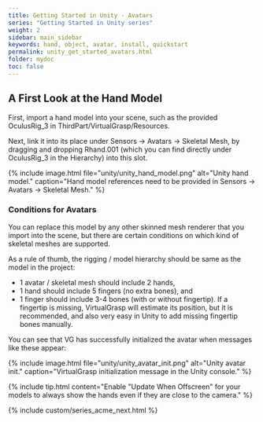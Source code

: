 ```yaml
---
title: Getting Started in Unity - Avatars
series: "Getting Started in Unity series"
weight: 2
sidebar: main_sidebar
keywords: hand, object, avatar, install, quickstart
permalink: unity_get_started_avatars.html
folder: mydoc
toc: false
---
```


## A First Look at the Hand Model

First, import a hand model into your scene, such as the provided OculusRig_3 in ThirdPart/VirtualGrasp/Resources. 

Next, link it into its place under Sensors → Avatars → Skeletal Mesh, by dragging and dropping Rhand.001 (which you can find directly under OculusRig_3 in the Hierarchy) into this slot.

{% include image.html file="unity/unity_hand_model.png" alt="Unity hand model." caption="Hand model references need to be provided in Sensors → Avatars → Skeletal Mesh." %}

### Conditions for Avatars

You can replace this model by any other skinned mesh renderer that you import into the scene, but there are certain conditions on which kind of skeletal meshes are supported. 

As a rule of thumb, the rigging / model hierarchy should be same as the model in the project:

* 1 avatar / skeletal mesh should include 2 hands, 
* 1 hand should include 5 fingers (no extra bones), and 
* 1 finger should include 3-4 bones (with or without fingertip). If a fingertip is missing, VirtualGrasp will estimate its position, but it is recommended, and also very easy in Unity to add missing fingertip bones manually.

You can see that VG has successfully initialized the avatar when messages like these appear:

{% include image.html file="unity/unity_avatar_init.png" alt="Unity avatar init." caption="VirtualGrasp initialization message in the Unity console." %}

{% include tip.html content="Enable \"Update When Offscreen\" for your models to always show the hands even if they are close to the camera." %}


{% include custom/series_acme_next.html %}
